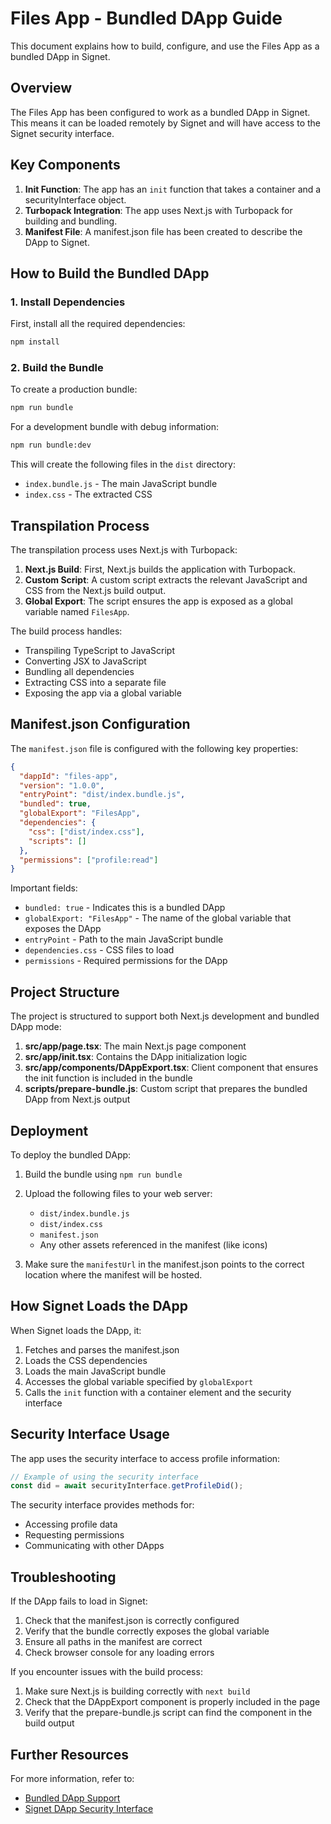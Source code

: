 # Files App - Bundled DApp Guide

This document explains how to build, configure, and use the Files App as a bundled DApp in Signet.

## Overview

The Files App has been configured to work as a bundled DApp in Signet. This means it can be loaded remotely by Signet and will have access to the Signet security interface.

## Key Components

1. **Init Function**: The app has an `init` function that takes a container and a securityInterface object.
2. **Turbopack Integration**: The app uses Next.js with Turbopack for building and bundling.
3. **Manifest File**: A manifest.json file has been created to describe the DApp to Signet.

## How to Build the Bundled DApp

### 1. Install Dependencies

First, install all the required dependencies:

```bash
npm install
```

### 2. Build the Bundle

To create a production bundle:

```bash
npm run bundle
```

For a development bundle with debug information:

```bash
npm run bundle:dev
```

This will create the following files in the `dist` directory:
- `index.bundle.js` - The main JavaScript bundle
- `index.css` - The extracted CSS

## Transpilation Process

The transpilation process uses Next.js with Turbopack:

1. **Next.js Build**: First, Next.js builds the application with Turbopack.
2. **Custom Script**: A custom script extracts the relevant JavaScript and CSS from the Next.js build output.
3. **Global Export**: The script ensures the app is exposed as a global variable named `FilesApp`.

The build process handles:
- Transpiling TypeScript to JavaScript
- Converting JSX to JavaScript
- Bundling all dependencies
- Extracting CSS into a separate file
- Exposing the app via a global variable

## Manifest.json Configuration

The `manifest.json` file is configured with the following key properties:

```json
{
  "dappId": "files-app",
  "version": "1.0.0",
  "entryPoint": "dist/index.bundle.js",
  "bundled": true,
  "globalExport": "FilesApp",
  "dependencies": {
    "css": ["dist/index.css"],
    "scripts": []
  },
  "permissions": ["profile:read"]
}
```

Important fields:
- `bundled: true` - Indicates this is a bundled DApp
- `globalExport: "FilesApp"` - The name of the global variable that exposes the DApp
- `entryPoint` - Path to the main JavaScript bundle
- `dependencies.css` - CSS files to load
- `permissions` - Required permissions for the DApp

## Project Structure

The project is structured to support both Next.js development and bundled DApp mode:

1. **src/app/page.tsx**: The main Next.js page component
2. **src/app/init.tsx**: Contains the DApp initialization logic
3. **src/app/components/DAppExport.tsx**: Client component that ensures the init function is included in the bundle
4. **scripts/prepare-bundle.js**: Custom script that prepares the bundled DApp from Next.js output

## Deployment

To deploy the bundled DApp:

1. Build the bundle using `npm run bundle`
2. Upload the following files to your web server:
   - `dist/index.bundle.js`
   - `dist/index.css`
   - `manifest.json`
   - Any other assets referenced in the manifest (like icons)

3. Make sure the `manifestUrl` in the manifest.json points to the correct location where the manifest will be hosted.

## How Signet Loads the DApp

When Signet loads the DApp, it:

1. Fetches and parses the manifest.json
2. Loads the CSS dependencies
3. Loads the main JavaScript bundle
4. Accesses the global variable specified by `globalExport`
5. Calls the `init` function with a container element and the security interface

## Security Interface Usage

The app uses the security interface to access profile information:

```javascript
// Example of using the security interface
const did = await securityInterface.getProfileDid();
```

The security interface provides methods for:
- Accessing profile data
- Requesting permissions
- Communicating with other DApps

## Troubleshooting

If the DApp fails to load in Signet:

1. Check that the manifest.json is correctly configured
2. Verify that the bundle correctly exposes the global variable
3. Ensure all paths in the manifest are correct
4. Check browser console for any loading errors

If you encounter issues with the build process:

1. Make sure Next.js is building correctly with `next build`
2. Check that the DAppExport component is properly included in the page
3. Verify that the prepare-bundle.js script can find the component in the build output

## Further Resources

For more information, refer to:
- [Bundled DApp Support](./docs/Bundled%20DApp%20Support.md)
- [Signet DApp Security Interface](./docs/Signet%20DApp%20Security%20Interface.md)